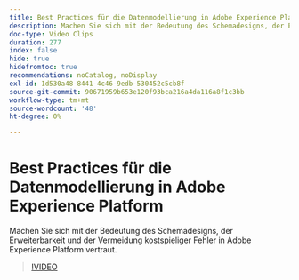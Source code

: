 ```yaml
---
title: Best Practices für die Datenmodellierung in Adobe Experience Platform
description: Machen Sie sich mit der Bedeutung des Schemadesigns, der Erweiterbarkeit und der Vermeidung kostspieliger Fehler in Adobe Experience Platform vertraut.
doc-type: Video Clips
duration: 277
index: false
hide: true
hidefromtoc: true
recommendations: noCatalog, noDisplay
exl-id: 1d530a48-8441-4c46-9edb-530452c5cb8f
source-git-commit: 90671959b653e120f93bca216a4da116a8f1c3bb
workflow-type: tm+mt
source-wordcount: '48'
ht-degree: 0%

---
```


# Best Practices für die Datenmodellierung in Adobe Experience Platform

Machen Sie sich mit der Bedeutung des Schemadesigns, der Erweiterbarkeit und der Vermeidung kostspieliger Fehler in Adobe Experience Platform vertraut.

<!-- 85_S655_3442541_276_best-practices-for-data-modeling-in-adobe-experience-platform -->
>[!VIDEO](https://video.tv.adobe.com/v/3460141/?learn=on&enablevpops=true&captions=ger)
